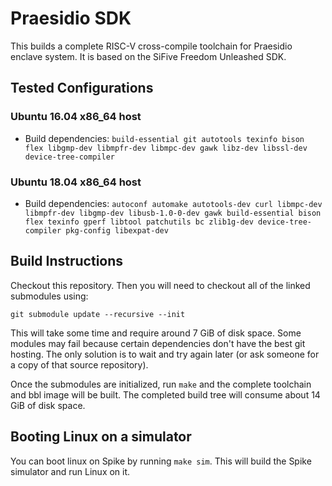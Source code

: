# Praesidio SDK

This builds a complete RISC-V cross-compile toolchain for Praesidio enclave system. It is based on the SiFive Freedom Unleashed SDK.

## Tested Configurations

### Ubuntu 16.04 x86_64 host
- Build dependencies: `build-essential git autotools texinfo bison flex libgmp-dev libmpfr-dev libmpc-dev gawk libz-dev libssl-dev device-tree-compiler`

### Ubuntu 18.04 x86_64 host
- Build dependencies: `autoconf automake autotools-dev curl libmpc-dev libmpfr-dev libgmp-dev libusb-1.0-0-dev gawk build-essential bison flex texinfo gperf libtool patchutils bc zlib1g-dev device-tree-compiler pkg-config libexpat-dev`

## Build Instructions

Checkout this repository. Then you will need to checkout all of the linked submodules using:

`git submodule update --recursive --init`

This will take some time and require around 7 GiB of disk space. Some modules may fail because certain dependencies don't have the best git hosting. The only solution is to wait and try again later (or ask someone for a copy of that source repository).

Once the submodules are initialized, run `make` and the complete toolchain and bbl image will be built. The completed build tree will consume about 14 GiB of disk space.

## Booting Linux on a simulator

You can boot linux on Spike by running `make sim`. This will build the Spike simulator and run Linux on it.
